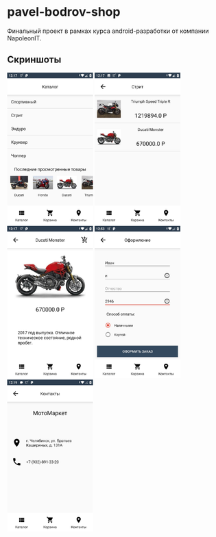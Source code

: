 # pavel-bodrov-shop
Финальный проект в рамках курса android-разработки от компании NapoleonIT.

## Скриншоты
<p float="left">
  <img src="screenshots/catalog.jpg" width="200" />
  <img src="screenshots/category_products.jpg" width="200" />
  <img src="screenshots/product_info.jpg" width="200" />
  <img src="screenshots/confirm_order.jpg" width="200" />
  <img src="screenshots/contacts.jpg" width="200" />
</p>
